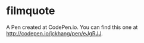 # filmquote

A Pen created at CodePen.io. You can find this one at http://codepen.io/jckhang/pen/eJgRJJ.
